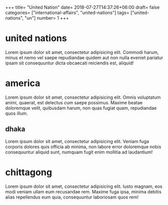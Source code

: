 +++
title= "United Nation"
date= 2018-07-27T14:37:26+06:00
draft= false
categories= ["international-affairs", "united-nations"]
tags= ["united-nations", "un"]
number= 1
+++

# united nations 

Lorem ipsum dolor sit amet, consectetur adipisicing elit. Commodi harum, minus et nemo vel saepe repudiandae quidem aut non nulla eveniet pariatur ipsam sit consequuntur dicta obcaecati reiciendis est, aliquid!

# america
Lorem ipsum dolor sit amet, consectetur adipisicing elit. Omnis voluptatum animi, quaerat, est delectus cum saepe possimus. Maxime beatae doloremque velit, quibusdam harum, non quas fugiat quam, repudiandae quos illum.

## dhaka
Lorem ipsum dolor sit amet, consectetur adipisicing elit. Veniam fuga corporis dolores quis officia ab minima, non labore error doloremque nobis consequuntur aliquid sunt, numquam fugit enim mollitia ad laudantium!


# chittagong 
Lorem ipsum dolor sit amet, consectetur adipisicing elit. Iusto magnam, eos modi veniam ullam eum recusandae rem. Maxime fuga ipsa, minima debitis alias repellendus eum quia, consequuntur laboriosam quos rem!